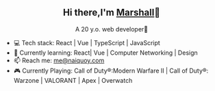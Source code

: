 <p align="center">
 <h2 align="center">Hi there,I'm <a href="https://www.naiquoy.com">Marshall</a>👋</h2>
</p>

 <p align="center">A 20 y.o. web developer🥰 </p>


- 💻 Tech stack: React | Vue | TypeScript | JavaScript
- 🌱 Currently learning: React| Vue | Computer Networking | Design
- 📫 Reach me: me@naiquoy.com
- 🎮 Currently Playing: Call of Duty®:Modern Warfare II | Call of Duty®: Warzone | VALORANT | Apex | Overwatch


<!-- <p align="center">
   <img src="https://github-readme-stats.vercel.app/api?username=Xy2002&show_icons=true&count_private=true&theme=vue" align="center" alt="GitHub stats" />
</p>
 -->

<!--

[![Top Langs](https://github-readme-stats.vercel.app/api/top-langs/?username=Xy2002&layout=compact&hide=html)](https://github.com/anuraghazra/github-readme-stats)
![Anurag's GitHub stats](https://github-readme-stats.vercel.app/api?username=Xy2002&show_icons=true&count_private=true&theme=vue)  

**Xy2002/Xy2002** is a ✨ _special_ ✨ repository because its `README.md` (this file) appears on your GitHub profile.

Here are some ideas to get you started:

- 🔭 I’m currently working on ...
- 🌱 I’m currently learning ...
- 👯 I’m looking to collaborate on ...
- 🤔 I’m looking for help with ...
- 💬 Ask me about ...
- 📫 How to reach me: ...
- 😄 Pronouns: ...
- ⚡ Fun fact: ...
-->
